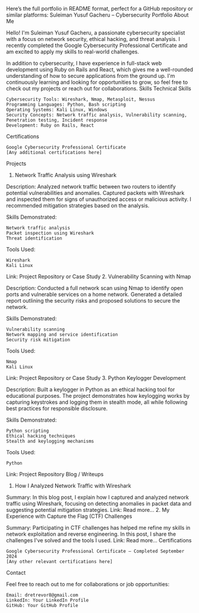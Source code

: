 Here’s the full portfolio in README format, perfect for a GitHub repository or similar platforms:
Suleiman Yusuf Gacheru – Cybersecurity Portfolio
About Me

Hello! I'm Suleiman Yusuf Gacheru, a passionate cybersecurity specialist with a focus on network security, ethical hacking, and threat analysis. I recently completed the Google Cybersecurity Professional Certificate and am excited to apply my skills to real-world challenges.

In addition to cybersecurity, I have experience in full-stack web development using Ruby on Rails and React, which gives me a well-rounded understanding of how to secure applications from the ground up. I'm continuously learning and looking for opportunities to grow, so feel free to check out my projects or reach out for collaborations.
Skills
Technical Skills

    Cybersecurity Tools: Wireshark, Nmap, Metasploit, Nessus
    Programming Languages: Python, Bash scripting
    Operating Systems: Kali Linux, Windows
    Security Concepts: Network traffic analysis, Vulnerability scanning, Penetration testing, Incident response
    Development: Ruby on Rails, React

Certifications

    Google Cybersecurity Professional Certificate
    [Any additional certifications here]

Projects
1. Network Traffic Analysis using Wireshark

Description:
Analyzed network traffic between two routers to identify potential vulnerabilities and anomalies. Captured packets with Wireshark and inspected them for signs of unauthorized access or malicious activity. I recommended mitigation strategies based on the analysis.

Skills Demonstrated:

    Network traffic analysis
    Packet inspection using Wireshark
    Threat identification

Tools Used:

    Wireshark
    Kali Linux

Link: Project Repository or Case Study
2. Vulnerability Scanning with Nmap

Description:
Conducted a full network scan using Nmap to identify open ports and vulnerable services on a home network. Generated a detailed report outlining the security risks and proposed solutions to secure the network.

Skills Demonstrated:

    Vulnerability scanning
    Network mapping and service identification
    Security risk mitigation

Tools Used:

    Nmap
    Kali Linux

Link: Project Repository or Case Study
3. Python Keylogger Development

Description:
Built a keylogger in Python as an ethical hacking tool for educational purposes. The project demonstrates how keylogging works by capturing keystrokes and logging them in stealth mode, all while following best practices for responsible disclosure.

Skills Demonstrated:

    Python scripting
    Ethical hacking techniques
    Stealth and keylogging mechanisms

Tools Used:

    Python

Link: Project Repository
Blog / Writeups
1. How I Analyzed Network Traffic with Wireshark

Summary: In this blog post, I explain how I captured and analyzed network traffic using Wireshark, focusing on detecting anomalies in packet data and suggesting potential mitigation strategies.
Link: Read more...
2. My Experience with Capture the Flag (CTF) Challenges

Summary: Participating in CTF challenges has helped me refine my skills in network exploitation and reverse engineering. In this post, I share the challenges I've solved and the tools I used.
Link: Read more...
Certifications

    Google Cybersecurity Professional Certificate – Completed September 2024
    [Any other relevant certifications here]

Contact

Feel free to reach out to me for collaborations or job opportunities:

    Email: dretrevor8@gmail.com
    LinkedIn: Your LinkedIn Profile
    GitHub: Your GitHub Profile
